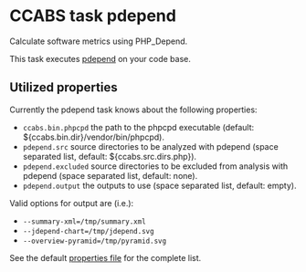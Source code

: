 CCABS task pdepend
==================

Calculate software metrics using PHP_Depend.

This task executes [pdepend](https://http://pdepend.org/) on your code base.

Utilized properties
-------------------

Currently the pdepend task knows about the following properties:
* `ccabs.bin.phpcpd` the path to the phpcpd executable (default: ${ccabs.bin.dir}/vendor/bin/phpcpd).
* `pdepend.src` source directories to be analyzed with pdepend (space separated list, default: ${ccabs.src.dirs.php}).
* `pdepend.excluded` source directories to be excluded from analysis with pdepend (space separated list, default: none).
* `pdepend.output` the outputs to use (space separated list, default: empty).

Valid options for output are (i.e.):
* `--summary-xml=/tmp/summary.xml`
* `--jdepend-chart=/tmp/jdepend.svg`
* `--overview-pyramid=/tmp/pyramid.svg`

See the default [properties file](default.properties) for the complete list.

